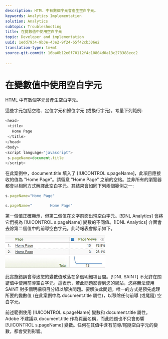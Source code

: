 ```yaml
---
description: HTML 中有數個字元會產生空白字元。
keywords: Analytics Implementation
solution: Analytics
subtopic: Troubleshooting
title: 在變數值中使用空白字元
topic: Developer and implementation
uuid: 1edd7934-9b3e-43e2-9f24-65f42cb306e2
translation-type: tm+mt
source-git-commit: 16ba0b12e0f70112f4c10804d0a13c278388ecc2

---
```



# 在變數值中使用空白字元

HTML 中有數個字元會產生空白字元。

這些字元包括空格、定位字元和歸位字元 (或換行字元)。考量下列範例:

```js
<head> 
 <title> 
   Home Page 
 </title> 
</head> 
<body> 
<script language="javascript"> 
 s.pageName=document.title 
</script> 
```

在此案例中，document.title 填入了 [!UICONTROL s.pageName]，此項目應接收的值為 "Home Page"。請留意 "Home Page" 之前的空格。並非所有的瀏覽器都會以相同方式解譯此空白字元。其結果會如同下列兩個範例之一: 

```js
s.pageName="Home Page"
```

```js
s.pageName="        Home Page"
```

第一個值正確顯示，但第二個值在文字前面出現空白字元。[!DNL Analytics] 會將它們視為 [!UICONTROL s.pageName] 變數的不同值。[!DNL Analytics] 介面會去除第二個值中的前導空白字元。此時報表會顯示如下。

![](assets/white_space.jpg)

此實施錯誤會導致您的變數值散落在多個明細項目間。[!DNL SAINT] 不允許在關鍵值中使用前導空白字元。這表示，若此問題影響到您的網站，您將無法使用 SAINT 對多個明細項目分組以解決問題。要解決此問題，唯一的方式是預先處理所要的變數值 (在此案例中為 document.title 屬性)，以移除任何前導 (或尾隨) 空白字元。

前述範例使用 [!UICONTROL s.pageName] 變數和 document.title 屬性。Adobe 不建議以 document.title 作為頁面名稱，而此問題也不只會影響 [!UICONTROL s.pageName] 變數。任何在其值中含有前導/尾隨空白字元的變數，都會受到影響。
